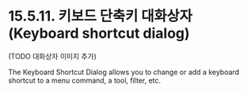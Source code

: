 # 15.5.11. 키보드 단축키 대화상자(Keyboard shortcut dialog)

(TODO 대화상자 이미지 추가)

The Keyboard Shortcut Dialog allows you to change or add a keyboard shortcut to a menu command, a tool, filter, etc.

